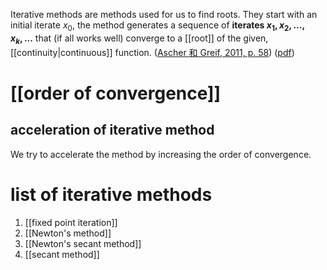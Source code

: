 Iterative methods are methods used for us to find roots. They start with an initial iterate $x_0$, the method generates a sequence of **iterates $x_1, x_2, ..., x_k, ...$** that (if all works well) converge to a [[root]] of the given, [[continuity|continuous]] function. ([Ascher 和 Greif, 2011, p. 58](zotero://select/library/items/HJK4ZQRP)) ([pdf](zotero://open-pdf/library/items/FSDKG9DD?page=58&annotation=D9U4S24M)) <!--SR:!2023-03-09,3,250-->


# [[order of convergence]]
## acceleration of iterative method 
We try to accelerate the method by increasing the order of convergence. 

# list of iterative methods 
1. [[fixed point iteration]] 
2. [[Newton's method]]
3. [[Newton's secant method]]
4. [[secant method]]
